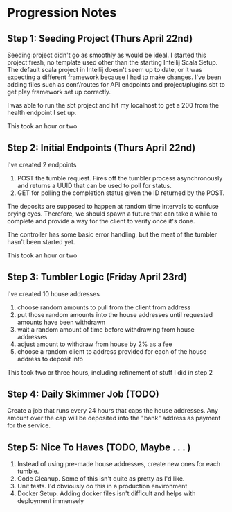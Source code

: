 # Progression Notes

## Step 1: Seeding Project (Thurs April 22nd)
Seeding project didn't go as smoothly as would be ideal. 
I started this project fresh, no template used other than the starting Intellij Scala Setup.
The default scala project in Intellij doesn't seem up to date, or it was expecting a different framework because I had to make changes.
I've been adding files such as conf/routes for API endpoints and project/plugins.sbt to get play framework set up correctly.

I was able to run the sbt project and hit my localhost to get a 200 from the health endpoint I set up.

This took an hour or two

## Step 2: Initial Endpoints (Thurs April 22nd)
I've created 2 endpoints
1) POST the tumble request. Fires off the tumbler process asynchronously and returns a UUID that can be used to poll for status.
2) GET for polling the completion status given the ID returned by the POST.

The deposits are supposed to happen at random time intervals to confuse prying eyes. 
Therefore, we should spawn a future that can take a while to complete
and provide a way for the client to verify once it's done.

The controller has some basic error handling, 
but the meat of the tumbler hasn't been started yet.

This took an hour or two

## Step 3: Tumbler Logic (Friday April 23rd)
I've created 10 house addresses
1) choose random amounts to pull from the client from address
2) put those random amounts into the house addresses until requested amounts have been withdrawn
3) wait a random amount of time before withdrawing from house addresses
4) adjust amount to withdraw from house by 2% as a fee
5) choose a random client to address provided for each of the house address to deposit into

This took two or three hours, including refinement of stuff I did in step 2

## Step 4: Daily Skimmer Job (TODO)
Create a job that runs every 24 hours that caps the house addresses.
Any amount over the cap will be deposited into the "bank" address as payment for the service.

## Step 5: Nice To Haves (TODO, Maybe . . . )
1) Instead of using pre-made house addresses, create new ones for each tumble.
2) Code Cleanup. Some of this isn't quite as pretty as I'd like.
3) Unit tests. I'd obviously do this in a production environment
4) Docker Setup. Adding docker files isn't difficult and helps with deployment immensely 